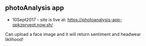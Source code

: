 ## photoAnalysis app

* 10Sept2017 - site is live at:
https://photoanalysis-app-qpkzprveqt.now.sh/

Can upload a face image and it will return sentiment and headwear liklihood!

